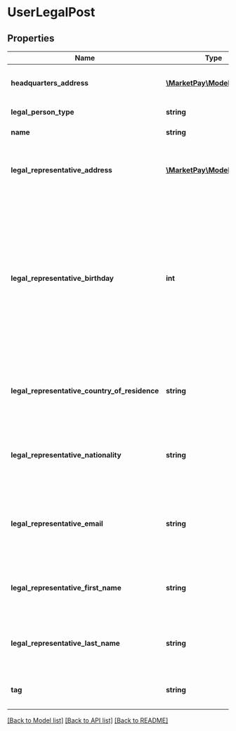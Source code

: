 # UserLegalPost

## Properties
Name | Type | Description | Notes
------------ | ------------- | ------------- | -------------
**headquarters_address** | [**\MarketPay\Model\Address**](Address.md) | he address of the company’s headquarters | [optional] 
**legal_person_type** | **string** | The type of legal user | [optional] 
**name** | **string** | The name of the legal user | [optional] 
**legal_representative_address** | [**\MarketPay\Model\Address**](Address.md) | The address of the company’s Legal representative person | [optional] 
**legal_representative_birthday** | **int** | The date of birth of the company’s Legal representative person - be careful to set the right timezone (should be UTC) to avoid 00h becoming 23h (and hence interpreted as the day before) | [optional] 
**legal_representative_country_of_residence** | **string** | The country of residence of the company’s Legal representative person | [optional] 
**legal_representative_nationality** | **string** | The nationality of the company’s Legal representative person | [optional] 
**legal_representative_email** | **string** | The email of the company’s Legal representative person - must be a valid | [optional] 
**legal_representative_first_name** | **string** | The firstname of the company’s Legal representative person | [optional] 
**legal_representative_last_name** | **string** | The lastname of the company’s Legal representative person | [optional] 
**tag** | **string** | Custom data that you can add to this item | [optional] 

[[Back to Model list]](../README.md#documentation-for-models) [[Back to API list]](../README.md#documentation-for-api-endpoints) [[Back to README]](../README.md)


